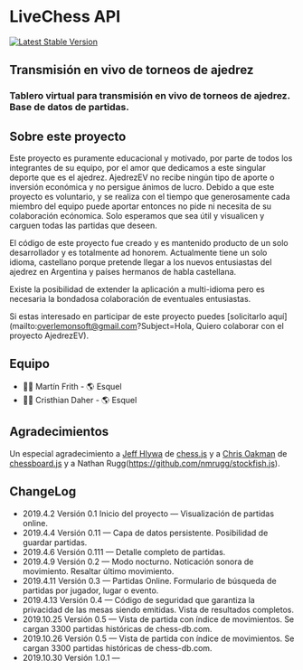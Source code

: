 # LiveChess API

[![Latest Stable Version](https://ajedrezenvivo.net/img/knightpawn.png)](https://ajedrezenvivo.net)

## Transmisión en vivo de torneos de ajedrez
### Tablero virtual para transmisión en vivo de torneos de ajedrez. Base de datos de partidas.

## Sobre este proyecto
Este proyecto es puramente educacional y motivado, por parte de todos los integrantes de su equipo, por el amor que dedicamos a este singular deporte que es el ajedrez. AjedrezEV no recibe ningún tipo de aporte o inversión económica y no persigue ánimos de lucro. Debido a que este proyecto es voluntario, y se realiza con el tiempo que generosamente cada miembro del equipo puede aportar entonces no pide ni necesita de su colaboración ecónomica. Solo esperamos que sea útil y visualicen y carguen todas las partidas que deseen.

El código de este proyecto fue creado y es mantenido producto de un solo desarrollador y es totalmente ad honorem. Actualmente tiene un solo idioma, castellano porque pretende llegar a los nuevos entusiastas del ajedrez en Argentina y países hermanos de habla castellana. 

Existe la posibilidad de extender la aplicación a multi-idioma pero es necesaria la bondadosa colaboración de eventuales entusiastas.

Si estas interesado en participar de este proyecto puedes [solicitarlo aquí](mailto:overlemonsoft@gmail.com?Subject=Hola, Quiero colaborar con el proyecto AjedrezEV).

## Equipo
- 👨🏻‍ ‍Martín Frith - 🌎 Esquel
- ‍👨🏻‍ ‍Cristhian Daher - 🌎 Esquel

## Agradecimientos
Un especial agradecimiento a [Jeff Hlywa](https://github.com/jhlywa) de [chess.js](https://github.com/jhlywa/chess.js) y a [Chris Oakman](https://github.com/oakmac) de [chessboard.js](https://github.com/oakmac/chessboardjs) y a Nathan Rugg(https://github.com/nmrugg/stockfish.js).

## ChangeLog
- 2019.4.2 Versión 0.1  Inicio del proyecto — Visualización de partidas online.
- 2019.4.4 Versión 0.11 — Capa de datos persistente. Posibilidad de guardar partidas.
- 2019.4.6 Versión 0.111 — Detalle completo de partidas.
- 2019.4.9 Versión 0.2 — Modo nocturno. Noticación sonora de movimiento. Resaltar último movimiento.
- 2019.4.11 Versión 0.3 — Partidas Online. Formulario de búsqueda de partidas por jugador, lugar o evento.
- 2019.4.13 Versión 0.4 — Código de seguridad que garantiza la privacidad de las mesas siendo emitidas. Vista de resultados completos.
- 2019.10.25 Versión 0.5 — Vista de partida con índice de movimientos. Se cargan 3300 partidas históricas de chess-db.com.
- 2019.10.26 Versión 0.5 — Vista de partida con índice de movimientos. Se cargan 3300 partidas históricas de chess-db.com.
- 2019.10.30 Versión 1.0.1 — 